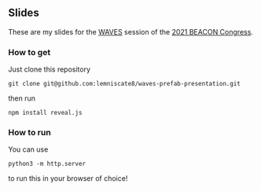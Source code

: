 ## Slides
These are my slides for the [WAVES](http://mmore500.com/waves/) session of the [2021 BEACON Congress](https://sites.google.com/view/beaconcongress2021/).

### How to get
Just clone this repository
```
git clone git@github.com:lemniscate8/waves-prefab-presentation.git
```
then run
```
npm install reveal.js
```

### How to run
You can use
```
python3 -m http.server
```
to run this in your browser of choice!

